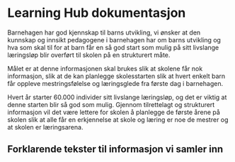 # Learning Hub dokumentasjon

Barnehagen har god kjennskap til barns utvikling, vi ønsker at den kunnskap og innsikt pedagogene i barnehagen har om
barns utvikling og hva som skal til for at barn får en så god start som mulig på sitt livslange læringsløp blir overført
til skolen på en strukturert måte.

Målet er at denne informasjonen skal brukes slik at skolene får nok informasjon, slik at de kan planlegge skolesstarten
slik at hvert
enkelt barn får oppleve mestringsfølelse og læringsglede fra første dag i barnehagen.

Hvert år starter 60.000 individer sitt livslange læringsløp, og det er viktig at denne starten blir så god som mulig.
Gjennom tilrettelagt og strukturert informasjon vil det være lettere for skolen å planlegge de første årene på skolen
slik at alle får en erkjennelse at skole og læring er noe de mestrer og at skolen er læringsarena.

## Forklarende tekster til informasjon vi samler inn
